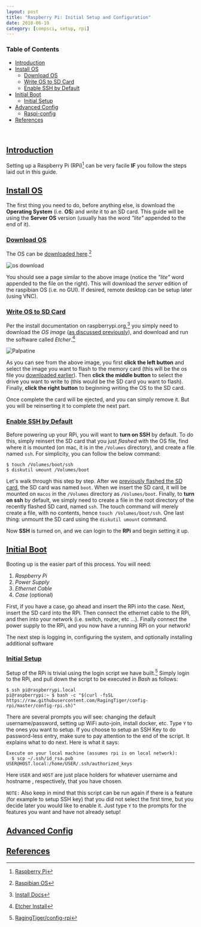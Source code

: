 ```yaml
---
layout: post
title: "Raspberry Pi: Initial Setup and Configuration"
date: 2018-06-19
category: [compsci, setup, rpi]
---
```

### <a name="toc"></a> Table of Contents
* [Introduction](#intro)
* [Install OS](#rpios)
  * [Download OS](#downloados)
  * [Write OS to SD Card](#writeos)
  * [Enable SSH by Default](#enablessh)
* [Initial Boot](#bootrpi)
  * [Initial Setup](#initsetup)
* [Advanced Config](#advconfig)
  * [Raspi-config](#rpiconfig)
* [References](#references)

<br>

## <a name="intro"></a> [Introduction](#toc)
Setting up a Raspberry Pi (RPi)[^fn1] can be very facile **IF** you follow the
steps laid out in this guide.

## <a name="rpios"></a> [Install OS](#toc)
The first thing you need to do, before anything else, is download the
**Operating System** (i.e. **OS**) and *write* it to an SD card. This guide
will be using the **Server OS** version (usually has the word *"lite"* appended
to the end of it).

### <a name="downloados"></a> [Download OS](#toc)
The OS can be
[downloaded here](https://www.raspberrypi.org/downloads/raspbian/).[^fn2]

![os download]({{site.baseurl}}/assets/img/rpi_setup/rpi_os_download1.png)

You should see a page similar to the above image (notice the *"lite"* word
appended to the file on the right). This will download the *server* edition of
the raspibian OS (i.e. no GUI). If desired, remote desktop can be setup later
(using VNC).

### <a name="writeos"></a> [Write OS to SD Card](#toc)
Per the install documentation on raspberrypi.org,[^fn3] you simply need to
download the _OS image_ ([as discussed previously](#downloados)), and download
and run the software called *Etcher*.[^fn4]

![Palpatine]({{site.baseurl}}/assets/img/gnosis/etcher.png)

As you can see from the above image, you first **click the left button** and
select the image you want to flash to the memory card (this will be the
os file you [downloaded earlier](#donwloados)). Then **click the middle button**
to select the drive you want to write to (this would be the SD card you want to
flash). Finally, **click the right button** to beginning writing the OS to the
SD card.

Once complete the card will be ejected, and you can simply remove it. But you
will be reinserting it to complete the next part.

### <a name="enablessh"></a> [Enable SSH by Default](#toc)
Before powering up your RPi, you will want to **turn on SSH** by default. To do
this, simply reinsert the SD card that you just *flashed* with the OS file, find
where it is mounted (on mac, it is in the `/Volumes` directory), and create a
file named `ssh`. For simplicity, you can follow the below command:
```
$ touch /Volumes/boot/ssh
$ diskutil umount /Volumes/boot
```

Let's walk through this step by step. After we
[previously flashed the SD card](#writeos), the SD card was named `boot`. When
we insert the SD card, it will be mounted on `macos` in the `/Volumes` directory
as `/Volumes/boot`. Finally, to **turn on ssh** by default, we simply need to
create a file in the root directory of the recently flashed SD card, named
`ssh`. The touch command will merely create a file, with no contents, hence
`touch /Volumes/boot/ssh`. One last thing: unmount the SD card using the
`diskutil umount` command.

Now **SSH** is turned on, and we can login to the **RPi** and begin setting it
up.

## <a name="bootrpi"></a> [Initial Boot](#toc)
Booting up is the easier part of this process. You will need:
1. *Raspberry Pi*
2. *Power Supply*
3. *Ethernet Cable*
4. *Case* (optional)

First, if you have a case, go ahead and insert the RPi into the case. Next,
insert the SD card into the RPi. Then connect the ethernet cable to
the RPi, and then into your network (i.e. switch, router, etc ...). Finally
connect the power supply to the RPi, and you now have a running RPi on your
network!

The next step is logging in, configuring the system, and optionally installing
additional software

### <a name="initsetup"></a> [Initial Setup](#toc)
Setup of the RPi is trivial using the login script we have built.[^fn5] Simply
login to the RPi, and pull down the script to be executed in *Bash* as follows:
```
$ ssh pi@raspberrypi.local
pi@raspberrypi:~ $ bash -c "$(curl -fsSL https://raw.githubusercontent.com/RagingTiger/config-rpi/master/config-rpi.sh)"
```

There are several prompts you will see: changing the default username/password,
setting up WiFi auto-join, install docker, etc. Type `Y` to the ones you want to
setup. If you choose to setup an SSH Key to do password-less entry, make sure to
pay attention to the end of the script. It explains what to do next. Here is
what it says:
```
Execute on your local machine (assumes rpi is on local network):
  $ scp ~/.ssh/id_rsa.pub USER@HOST.local:/home/USER/.ssh/authorized_keys
```
Here `USER` and `HOST` are just place holders for whatever username and hostname
, respectively, that you have chosen.

`NOTE:` Also keep in mind that this script can be run again if there is a
feature (for example to setup SSH key) that you did not select the first time,
but you decide later you would like to enable it. Just type `Y` to the prompts
for the features you want and have not already setup!

## <a name="advconfig"></a> [Advanced Config](#toc)

## <a name="references"></a> [References](#toc)
[^fn1]: [Raspberry Pi](https://www.raspberrypi.org/)
[^fn2]: [Raspibian OS](https://www.raspberrypi.org/downloads/raspbian/)
[^fn3]: [Install Docs](https://www.raspberrypi.org/documentation/installation/installing-images/)
[^fn4]: [Etcher Install](https://etcher.io/)
[^fn5]: [RagingTiger/config-rpi](https://github.com/RagingTiger/config-rpi)
[^fn6]: [Docker Install](https://docs.docker.com/install/linux/docker-ce/debian/#install-using-the-convenience-script)
[^fn7]: [Explain Shell: curl](https://explainshell.com/explain?cmd=curl+-fsSL+https%3A%2F%2Fget.docker.com+-o+get-docker.sh)
[^fn8]: [ARM Architecture](https://en.wikipedia.org/wiki/ARM_architecture)
